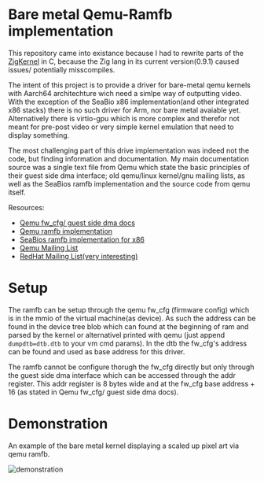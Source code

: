 # Bare metal Qemu-Ramfb implementation

This repository came into existance because I had to rewrite parts of the [ZigKernel](https://github.com/luickk/ZigKernel) in C, because the Zig lang in its current version(0.9.1) caused issues/ potentially misscompiles. 

The intent of this project is to provide a driver for bare-metal qemu kernels with Aarch64 architechture wich need a simlpe way of outputting video. With the exception of the SeaBio x86 implementation(and other integrated x86 stacks) there is no such driver for Arm, nor bare metal avaiable yet.
Alternatively there is virtio-gpu which is more complex and therefor not meant for pre-post video or very simple kernel emulation that need to display something.

The most challenging part of this drive implementation was indeed not the code, but finding information and documentation. My main documentation source was a single text file from Qemu which state the basic principles of their guest side dma interface; old qemu/linux kernel/gnu mailing lists, as well as the SeaBios ramfb implementation and the source code from qemu itself.

Resources:
- [Qemu fw_cfg/ guest side dma docs](https://github.com/qemu/qemu/blob/master/docs/specs/fw_cfg.txt)
- [Qemu ramfb implementation](https://github.com/qemu/qemu/blob/master/hw/display/ramfb.c)
- [SeaBios ramfb implementation for x86](https://github.com/coreboot/seabios/blob/master/vgasrc/ramfb.c)
- [Qemu Mailing List](https://patchwork.kernel.org/project/qemu-devel/patch/20180613084149.14523-4-kraxel@redhat.com)
- [RedHat Mailing List(very interesting)](https://bugzilla.redhat.com/show_bug.cgi?id=1679680)

# Setup

The ramfb can be setup through the qemu fw_cfg (firmware config) which is in the mmio of the virtual machine(as device). As such the address can be found in the device tree blob which can found at the beginning of ram and parsed by the kernel or alternativel printed with qemu (just append `dumpdtb=dtb.dtb` to your vm cmd params).
In the dtb the fw_cfg's address can be found and used as base address for this driver.

The ramfb cannot be configure thorugh the fw_cfg directly but only through the guest side dma interface which can be accessed through the addr register. This addr register is 8 bytes wide and at the fw_cfg base address + 16 (as stated in Qemu fw_cfg/ guest side dma docs).

# Demonstration

An example of the bare metal kernel displaying a scaled up pixel art via qemu ramfb.

![demonstration](media/example.jpg)